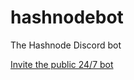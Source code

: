 # hashnodebot
The Hashnode Discord bot

[Invite the public 24/7 bot](https://discord.com/api/oauth2/authorize?client_id=745344625744543755&permissions=117824&scope=bot)
